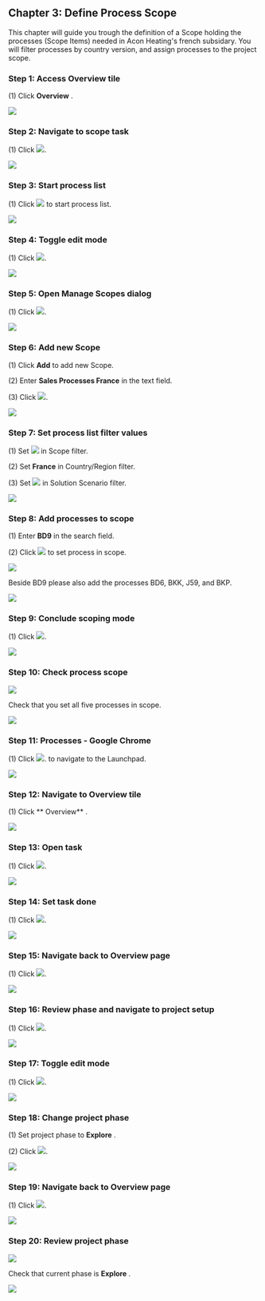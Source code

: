 ﻿## Chapter 3: Define Process Scope

This chapter will guide you trough the definition of a Scope holding the processes \(Scope Items\) needed in Acon Heating's french subsidary. You will filter processes by country version, and assign processes to the project scope.



### Step 1: Access Overview tile



\(1\) Click  **Overview** .

![](Markdown_files/img_0.png)



### Step 2: Navigate to scope task



\(1\) Click  ![](Markdown_files/fieldicon.png).

![](Markdown_files/img_000.png)



### Step 3: Start process list



\(1\) Click  ![](Markdown_files/fieldicon00.png) to start process list.

![](Markdown_files/img_001.png)



### Step 4: Toggle edit mode



\(1\) Click  ![](Markdown_files/fieldicon01.png).

![](Markdown_files/img_002.png)



### Step 5: Open Manage Scopes dialog



\(1\) Click  ![](Markdown_files/fieldicon02.png).

![](Markdown_files/img_003.png)



### Step 6: Add new Scope



\(1\) Click  **Add** to add new Scope.

\(2\) Enter  **Sales Processes France**  in the text field.

\(3\) Click  ![](Markdown_files/fieldicon03.png).

![](Markdown_files/img_004.png)



### Step 7: Set process list filter values



\(1\) Set ![](Markdown_files/fieldicon04.png) in Scope filter.

\(2\) Set  **France** in Country/Region filter.

\(3\) Set ![](Markdown_files/fieldicon05.png) in Solution Scenario filter.

![](Markdown_files/img_005.png)



### Step 8: Add processes to scope



\(1\) Enter  **BD9**  in the search field.

\(2\) Click  ![](Markdown_files/fieldicon06.png) to set process in scope.

![](Markdown_files/info_word.png)

Beside BD9 please also add the processes BD6, BKK, J59, and BKP.



 

![](Markdown_files/img_006.png)



### Step 9: Conclude scoping mode



\(1\) Click  ![](Markdown_files/fieldicon07.png).

![](Markdown_files/img_007.png)



### Step 10: Check process scope



![](Markdown_files/info_word00.png)

Check that you set all five processes in scope.



 

![](Markdown_files/img_008.png)



### Step 11: Processes - Google Chrome



\(1\) Click  ![](Markdown_files/fieldicon08.png). to navigate to the Launchpad.

![](Markdown_files/img_009.png)



### Step 12: Navigate to Overview tile



\(1\) Click  ** Overview** .

![](Markdown_files/img_010.png)



### Step 13: Open task



\(1\) Click  ![](Markdown_files/fieldicon09.png).

![](Markdown_files/img_011.png)



### Step 14: Set task done



\(1\) Click  ![](Markdown_files/fieldicon10.png).

![](Markdown_files/img_012.png)



### Step 15: Navigate back to Overview page



\(1\) Click  ![](Markdown_files/fieldicon11.png).

![](Markdown_files/img_013.png)



### Step 16: Review phase and navigate to project setup



\(1\) Click  ![](Markdown_files/fieldicon12.png).

![](Markdown_files/img_014.png)



### Step 17: Toggle edit mode



\(1\) Click  ![](Markdown_files/fieldicon13.png).

![](Markdown_files/img_015.png)



### Step 18: Change project phase



\(1\) Set project phase to  **Explore** .

\(2\) Click  ![](Markdown_files/fieldicon14.png).

![](Markdown_files/img_016.png)



### Step 19: Navigate back to Overview page



\(1\) Click  ![](Markdown_files/fieldicon15.png).

![](Markdown_files/img_017.png)



### Step 20: Review project phase



![](Markdown_files/info_word01.png)

Check that current phase is  **Explore** .



 

![](Markdown_files/img_018.png)



